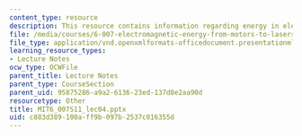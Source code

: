 ```yaml
---
content_type: resource
description: This resource contains information regarding energy in electrical systems.
file: /media/courses/6-007-electromagnetic-energy-from-motors-to-lasers-spring-2011/c883d389100aff9b097b2537c016355d_MIT6_007S11_lec04.pptx
file_type: application/vnd.openxmlformats-officedocument.presentationml.presentation
learning_resource_types:
- Lecture Notes
ocw_type: OCWFile
parent_title: Lecture Notes
parent_type: CourseSection
parent_uid: 95875286-a9a2-6136-23ed-137d8e2aa90d
resourcetype: Other
title: MIT6_007S11_lec04.pptx
uid: c883d389-100a-ff9b-097b-2537c016355d
---
```

